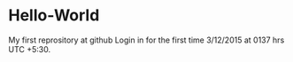 # Hello-World
My first reprository at github
Login in for the first time 3/12/2015 at 0137 hrs UTC +5:30.

